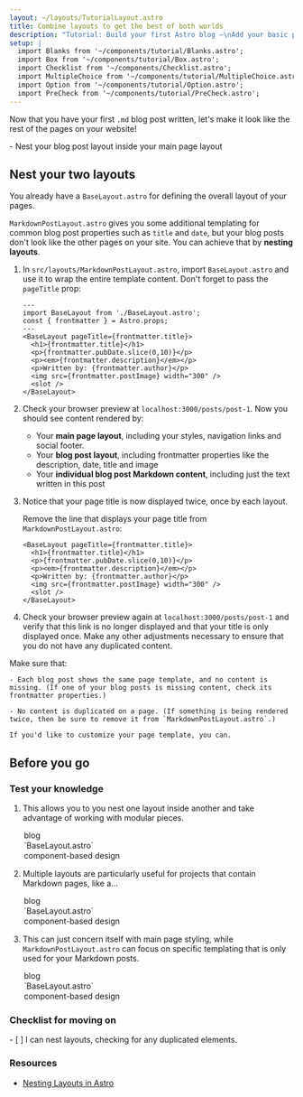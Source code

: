 ```yaml
---
layout: ~/layouts/TutorialLayout.astro
title: Combine layouts to get the best of both worlds
description: "Tutorial: Build your first Astro blog —\nAdd your basic page layout to the layout that formats your blog posts"
setup: |
  import Blanks from '~/components/tutorial/Blanks.astro';
  import Box from '~/components/tutorial/Box.astro';
  import Checklist from '~/components/Checklist.astro';
  import MultipleChoice from '~/components/tutorial/MultipleChoice.astro';
  import Option from '~/components/tutorial/Option.astro';
  import PreCheck from '~/components/tutorial/PreCheck.astro';
---
```


Now that you have your first `.md` blog post written, let's make it look like the rest of the pages on your website!

<PreCheck>
  - Nest your blog post layout inside your main page layout
</PreCheck>

## Nest your two layouts

You already have a `BaseLayout.astro` for defining the overall layout of your pages. 

`MarkdownPostLayout.astro` gives you some additional templating for common blog post properties such as `title` and `date`, but your blog posts don't look like the other pages on your site. You can achieve that by **nesting layouts**.


1. In `src/layouts/MarkdownPostLayout.astro`, import `BaseLayout.astro` and use it to wrap the entire template content. Don't forget to pass the `pageTitle` prop:

    ```astro title="src/layouts/MarkdownPostLayout.astro" ins={2,5,12}
    ---
    import BaseLayout from './BaseLayout.astro';
    const { frontmatter } = Astro.props;
    ---
    <BaseLayout pageTitle={frontmatter.title}>
      <h1>{frontmatter.title}</h1>
      <p>{frontmatter.pubDate.slice(0,10)}</p>
      <p><em>{frontmatter.description}</em></p>
      <p>Written by: {frontmatter.author}</p>
      <img src={frontmatter.postImage} width="300" />
      <slot />
    </BaseLayout>
    ```

2. Check your browser preview at `localhost:3000/posts/post-1`. Now you should see content rendered by:

    - Your **main page layout**, including your styles, navigation links and social footer.
    - Your **blog post layout**, including frontmatter properties like the description, date, title and image
    - Your **individual blog post Markdown content**, including just the text written in this post

3. Notice that your page title is now displayed twice, once by each layout.

    Remove the line that displays your page title from `MarkdownPostLayout.astro`:

    ```astro title="src/layouts/MarkdownPostLayout.astro" del={2}
    <BaseLayout pageTitle={frontmatter.title}>
      <h1>{frontmatter.title}</h1>
      <p>{frontmatter.pubDate.slice(0,10)}</p>
      <p><em>{frontmatter.description}</em></p>
      <p>Written by: {frontmatter.author}</p>
      <img src={frontmatter.postImage} width="300" />
      <slot />
    </BaseLayout>
    ```

5. Check your browser preview again at `localhost:3000/posts/post-1` and verify that this link is no longer displayed and that your title is only displayed once. Make any other adjustments necessary to ensure that you do not have any duplicated content.


  Make sure that:

    - Each blog post shows the same page template, and no content is missing. (If one of your blog posts is missing content, check its frontmatter properties.)

    - No content is duplicated on a page. (If something is being rendered twice, then be sure to remove it from `MarkdownPostLayout.astro`.)

    If you'd like to customize your page template, you can.


## Before you go

<Box icon="question-mark">

### Test your knowledge

1. This allows you to you nest one layout inside another and take advantage of working with modular pieces.

    <MultipleChoice>
      <Option>
        blog
      </Option>
      <Option>
        `BaseLayout.astro`
      </Option>
      <Option isCorrect>
        component-based design
      </Option>
    </MultipleChoice>

2. Multiple layouts are particularly useful for projects that contain Markdown pages, like a...

    <MultipleChoice>
      <Option isCorrect>
        blog
      </Option>
      <Option>
        `BaseLayout.astro`
      </Option>
      <Option>
        component-based design
      </Option>
    </MultipleChoice>

3. This can just concern itself with main page styling, while `MarkdownPostLayout.astro` can focus on specific templating that is only used for your Markdown posts.

    <MultipleChoice>
      <Option>
        blog
      </Option>
      <Option isCorrect>
        `BaseLayout.astro`
      </Option>
      <Option>
        component-based design
      </Option>
    </MultipleChoice>
</Box>

<Box icon="check-list">

### Checklist for moving on

<Checklist>
- [ ] I can nest layouts, checking for any duplicated elements.
</Checklist>
</Box>

### Resources

- [Nesting Layouts in Astro](/en/core-concepts/layouts/#nesting-layouts)
